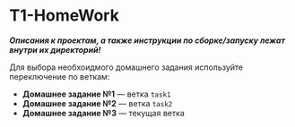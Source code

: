 # T1-HomeWork

***Описания к проектам, а также инструкции по сборке/запуску лежат внутри их директорий!***

Для выбора необхоидмого домашнего задания используйте переключение по веткам:
- **Домашнее задание №1** — ветка `task1`
- **Домашнее задание №2** — ветка `task2`
- **Домашнее задание №3** — текущая ветка
